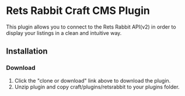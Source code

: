 # Rets Rabbit Craft CMS Plugin

This plugin allows you to connect to the Rets Rabbit API(v2) in order to display your listings in a clean and intuitive way.

## Installation
### Download
1. Click the "clone or download" link above to download the plugin.
2. Unzip plugin and copy craft/plugins/retsrabbit to your plugins folder.
